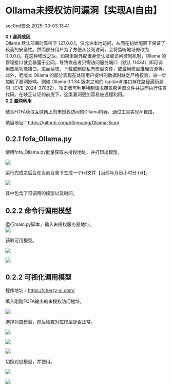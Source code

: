 #  Ollama未授权访问漏洞【实现AI自由】   
 sec0nd安全   2025-03-03 13:41  
  
**0.1 漏洞成因**  
Ollama 默认部署时监听于 127.0.0.1，仅允许本地访问，从而在初始配置下保证了较高的安全性。然而部分用户为了方便从公网访问，会将监听地址修改为 0.0.0.0。在这种修改之后，如果未额外配置身份认证或访问控制机制，Ollama 的管理接口就会暴露于公网，导致攻击者只需访问服务端口（默认 11434）即可调用敏感功能接口，进而读取、下载或删除私有模型文件，或滥用模型推理资源等。此外，老版本 Ollama 的部分实现在处理用户提供的数据时缺乏严格校验，进一步加剧了漏洞影响。例如 Ollama 0.1.34 版本之前的 /api/pull 接口存在路径遍历漏洞（CVE-2024-37032），攻击者可利用特制请求覆盖服务器文件并进而执行任意代码。在缺乏认证的前提下，这类漏洞更加容易被远程利用。  
**0.2 漏洞利用**  
  
结合FOFA获取互联网上的未授权访问的Ollama机器，通过工具实现AI自由。  
  
项目地址：https://github.com/b3nguang/Ollama-Scan  
  
## 0.2.1 fofa_Ollama.py  
  
使用fofa_Ollama.py批量获取未授权地址，并打印出模型。  
  
![](https://mmbiz.qpic.cn/sz_mmbiz_png/TMwBibc8FlgZ5UBcGlmNiaT1nubtUhg9VvPOuibKcOU7sQMeNTOqriciaHcDgTZqd9gxIkx6Psb954PWjLPibxp03icvw/640?wx_fmt=png&from=appmsg "")  
  
运行完成之后会在当前目录下生成一个txt文件【当前年月日小时分.txt】。  
  
![](https://mmbiz.qpic.cn/sz_mmbiz_png/TMwBibc8FlgZ5UBcGlmNiaT1nubtUhg9VvEPDFSuIRNiauUI0iaxAria2vq2wMURkI68Mw8MORBhiaFlePuYCcb4F47A/640?wx_fmt=png&from=appmsg "")  
  
其中包含了可调用的模型以及时间。  
  
## 0.2.2 命令行调用模型  
运行main.py脚本，输入未授权服务器地址。  
![](https://mmbiz.qpic.cn/sz_mmbiz_png/TMwBibc8FlgZ5UBcGlmNiaT1nubtUhg9VvdLfOU45gjpx9ibnSyibXMQDSIyJwZRiaqqfKpubUXglKhwMjhNT20eklQ/640?wx_fmt=png&from=appmsg "")  
  
获取可用模型。  
  
![](https://mmbiz.qpic.cn/sz_mmbiz_png/TMwBibc8FlgZ5UBcGlmNiaT1nubtUhg9VveE6v670ibmZtYjdFuxqYQBpUUQ7Na17Mkm8zGI38xriczN6pGeQz4wfA/640?wx_fmt=png&from=appmsg "")  
  
![](https://mmbiz.qpic.cn/sz_mmbiz_png/TMwBibc8FlgZ5UBcGlmNiaT1nubtUhg9Vvibov7WaSRXL51aoZaCxqJZVYOliaIGYpadyHH7jjUjPGfAiaCU2yjzbsQ/640?wx_fmt=png&from=appmsg "")  
  
## 0.2.2 可视化调用模型  
  
  
程序地址：https://cherry-ai.com/  
  
填入刚刚FOFA输出的未授权访问地址。  
  
![](https://mmbiz.qpic.cn/sz_mmbiz_png/TMwBibc8FlgZ5UBcGlmNiaT1nubtUhg9Vvu4MvRCdfAfic0H0fW8uOLvPv9fSqD1EPzHmQAtv9vtXxklZ7tnMsClw/640?wx_fmt=png&from=appmsg "")  
  
选择对应模型，然后检查对应模型是否正常。  
  
![](https://mmbiz.qpic.cn/sz_mmbiz_png/TMwBibc8FlgZ5UBcGlmNiaT1nubtUhg9VvBzpcQLfIQ3ic0T5XNZ8JDxRujaroNkqibAyXPXOv61s7stQrrZC7xibUA/640?wx_fmt=png&from=appmsg "")  
  
![](https://mmbiz.qpic.cn/sz_mmbiz_png/TMwBibc8FlgZ5UBcGlmNiaT1nubtUhg9Vviccc3dEX0XpX5qlhaB6icgnye6asia2Q00Tx7RSKd7MZVTW7G84KFT2iag/640?wx_fmt=png&from=appmsg "")  
  
![](https://mmbiz.qpic.cn/sz_mmbiz_png/TMwBibc8FlgZ5UBcGlmNiaT1nubtUhg9VvcD7IJl6ibfc8ibndiaA1bQ8jqmz1QxbYBxd7ib1uKpWmib3IMCqicJgXX9ZA/640?wx_fmt=png&from=appmsg "")  
  
切换对应模型，并使用。  
  
![](https://mmbiz.qpic.cn/sz_mmbiz_png/TMwBibc8FlgZ5UBcGlmNiaT1nubtUhg9VvT8WicWw0Snkj5cwzXmpT7pmqAriaLQcXW0Eo4LKIkoMoVThwyLsK9RDQ/640?wx_fmt=png&from=appmsg "")  
  
![](https://mmbiz.qpic.cn/sz_mmbiz_png/TMwBibc8FlgZ5UBcGlmNiaT1nubtUhg9VvQvOW8HhlXc7NRqIhXB3gdJSRiaEt20A8qAWQchxK6xlYr8SxM4luqfQ/640?wx_fmt=png&from=appmsg "")  
  
  
  
